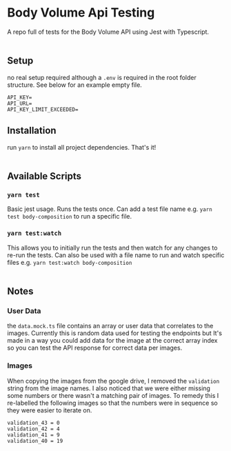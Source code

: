 # Body Volume Api Testing

A repo full of tests for the Body Volume API using Jest with Typescript.
<br/>
<br/>

## Setup

no real setup required although a `.env` is required in the root folder structure. See below for an example empty file.

```
API_KEY=
API_URL=
API_KEY_LIMIT_EXCEEDED=
```

## Installation


run `yarn` to install all project dependencies. That's it!
<br/>
<br/>

## Available Scripts


### `yarn test`

Basic jest usage. Runs the tests once. Can add a test file name e.g. `yarn test body-composition` to run a specific file.

### `yarn test:watch`

This allows you to initially run the tests and then watch for any changes to re-run the tests. Can also be used with a file name to run and watch specific files e.g. `yarn test:watch body-composition`
<br/>
<br/>

## Notes

### User Data

the `data.mock.ts` file contains an array or user data that correlates to the images. Currently this is random data used for testing the endpoints but It's made in a way you could add data for the image at the correct array index so you can test the API response for correct data per images.

### Images

When copying the images from the google drive, I removed the `validation` string from the image names. I also noticed that we were either missing some numbers or there wasn't a matching pair of images. To remedy this I re-labelled the following images so that the numbers were in sequence so they were easier to iterate on.

```
validation_43 = 0
validation_42 = 4
validation_41 = 9
validation_40 = 19
```
